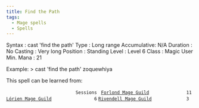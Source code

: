 ```yaml
---
title: Find the Path
tags:
  - Mage spells
  - Spells
---
```

Syntax : cast 'find the path' Type : Long range Accumulative: N/A
Duration : No Casting : Very long Position : Standing Level : Level 6
Class : Magic User Min. Mana : 21

Example: \> cast 'find the path' zoquewhiya

This spell can be learned from:

`                          Sessions `
[`Forlond Mage Guild`](Forlond_Mage_Guild "wikilink")`              11`
[`Lórien Mage Guild`](Lórien_Mage_Guild "wikilink")`                6`
[`Rivendell Mage Guild`](Rivendell_Mage_Guild "wikilink")`             3`
